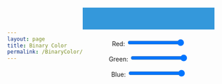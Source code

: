 ```yaml
---
layout: page
title: Binary Color
permalink: /BinaryColor/
---
```

<style>
  body {
    display: flex;
    align-items: center;
    justify-content: center;
    height: 100vh;
    margin: 0;
  }

  #container {
    text-align: center;
  }

  #colorBarContainer {
    margin-bottom: 20px;
  }

  #colorBar {
    width: 300px;
    height: 50px;
    background-color: #3498db; /* Default color */
    margin: 0 auto; /* Center horizontally */
  }
</style>
<div id="container">
  <div id="colorBarContainer">
    <div id="colorBar"></div>
  </div>

  <label for="redSlider">Red:</label>
  <input type="range" id="redSlider" min="0" max="255" value="255">

  <label for="greenSlider">Green:</label>
  <input type="range" id="greenSlider" min="0" max="255" value="255">

  <label for="blueSlider">Blue:</label>
  <input type="range" id="blueSlider" min="0" max="255" value="255">
</div>

<script>
    // Function to update the color of the bar based on slider values
    function updateColor() {
      const redValue = document.getElementById("redSlider").value;
      const greenValue = document.getElementById("greenSlider").value;
      const blueValue = document.getElementById("blueSlider").value;

      const colorBar = document.getElementById("colorBar");
      colorBar.style.backgroundColor = `rgb(${redValue}, ${greenValue}, ${blueValue})`;
    }

    // Add event listeners to the sliders
    document.getElementById("redSlider").addEventListener("input", updateColor);
    document.getElementById("greenSlider").addEventListener("input", updateColor);
    document.getElementById("blueSlider").addEventListener("input", updateColor);

    // Initial color update
    updateColor();
</script>